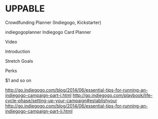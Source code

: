 # UPPABLE
Crowdfunding Planner (Indiegogo, Kickstarter)

indiegogoplanner
Indiegogo Card Planner

Video

Introduction

Stretch Goals

Perks

$1 and so on

http://go.indiegogo.com/blog/2014/06/essential-tips-for-running-an-indiegogo-campaign-part-i.html http://go.indiegogo.com/playbook/life-cycle-phase/setting-up-your-campaign#establishyour http://go.indiegogo.com/blog/2014/06/essential-tips-for-running-an-indiegogo-campaign-part-ii.html
